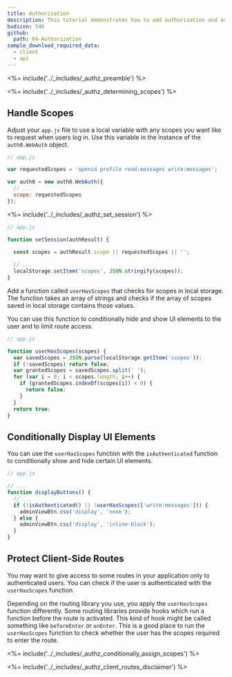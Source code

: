 ```yaml
---
title: Authorization
description: This tutorial demonstrates how to add authorization and access control to a jQuery application.
budicon: 546
github:
  path: 04-Authorization
sample_download_required_data:
  - client
  - api
---
```

<%= include('../_includes/_authz_preamble') %>

<%= include('../_includes/_authz_determining_scopes') %>

## Handle Scopes

Adjust your `app.js` file to use a local variable with any scopes you want like to request when users log in. Use this variable in the instance of the `auth0.WebAuth` object.


```js
// app.js

var requestedScopes = 'openid profile read:messages write:messages';

var auth0 = new auth0.WebAuth({
  // ...
  scope: requestedScopes
});
``` 

<%= include('../_includes/_authz_set_session') %>

```js
// app.js

function setSession(authResult) {
  
  const scopes = authResult.scope || requestedScopes || '';

  // ...
  localStorage.setItem('scopes', JSON.stringify(scopes));
}
```

Add a function called `userHasScopes` that checks for scopes in local storage. The function takes an array of strings and checks if the array of scopes saved in local storage contains those values. 

You can use this function to conditionally hide and show UI elements to the user and to limit route access.

```js
// app.js

function userHasScopes(scopes) {
  var savedScopes = JSON.parse(localStorage.getItem('scopes'));
  if (!savedScopes) return false;
  var grantedScopes = savedScopes.split(' ');
  for (var i = 0; i < scopes.length; i++) {
    if (grantedScopes.indexOf(scopes[i]) < 0) {
      return false;
    }
  }
  return true;
}
```

## Conditionally Display UI Elements

You can use the `userHasScopes` function with the `isAuthenticated` function to conditionally show and hide certain UI elements.

```js
// app.js

// ...
function displayButtons() {
  // ...
  if (!isAuthenticated() || !userHasScopes(['write:messages'])) {
    adminViewBtn.css('display', 'none');
  } else {
    adminViewBtn.css('display', 'inline-block');
  }
}
```

## Protect Client-Side Routes

You may want to give access to some routes in your application only to authenticated users. You can check if the user is authenticated with the `userHasScopes` function.

Depending on the routing library you use, you apply the `userHasScopes` function differently. Some routing libraries provide hooks which run a function before the route is activated. This kind of hook might be called something like `beforeEnter` or `onEnter`. This is a good place to run the `userHasScopes` function to check whether the user has the scopes required to enter the route.

<%= include('../_includes/_authz_conditionally_assign_scopes') %>

<%= include('../_includes/_authz_client_routes_disclaimer') %>